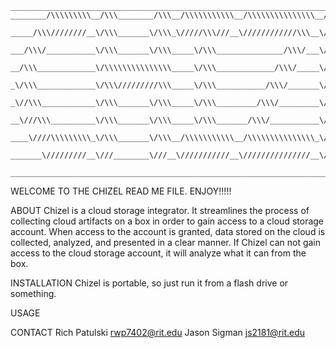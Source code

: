 ```
________________________________________________________________________________________________________ 
________/\\\\\\\\\__/\\\________/\\\__/\\\\\\\\\\\__/\\\\\\\\\\\\\\\__/\\\\\\\\\\\\\\\__/\\\_____________         
 _____/\\\////////__\/\\\_______\/\\\_\/////\\\///__\////////////\\\__\/\\\///////////__\/\\\_____________      
  ___/\\\/___________\/\\\_______\/\\\_____\/\\\_______________/\\\/___\/\\\_____________\/\\\_____________     
   __/\\\_____________\/\\\\\\\\\\\\\\\_____\/\\\_____________/\\\/_____\/\\\\\\\\\\\_____\/\\\_____________      
    _\/\\\_____________\/\\\/////////\\\_____\/\\\___________/\\\/_______\/\\\///////______\/\\\_____________    
     _\//\\\____________\/\\\_______\/\\\_____\/\\\_________/\\\/_________\/\\\_____________\/\\\_____________    
      __\///\\\__________\/\\\_______\/\\\_____\/\\\_______/\\\/___________\/\\\_____________\/\\\_____________  
       ____\////\\\\\\\\\_\/\\\_______\/\\\__/\\\\\\\\\\\__/\\\\\\\\\\\\\\\_\/\\\\\\\\\\\\\\\_\/\\\\\\\\\\\\\\\_ 
        _______\/////////__\///________\///__\///////////__\///////////////__\///////////////__\///////////////__ 
        _________________________________________________________________________________________________________ 
```

WELCOME TO THE CHIZEL READ ME FILE. ENJOY!!!!!

ABOUT
Chizel is a cloud storage integrator.  It streamlines the process of collecting cloud artifacts on a box in order to gain access to a cloud storage account.  When access to the account is granted, data stored on the cloud is collected, analyzed, and presented in a clear manner.  If Chizel can not gain access to the cloud storage account, it will analyze what it can from the box.

INSTALLATION
Chizel is portable, so just run it from a flash drive or something.

USAGE

CONTACT
Rich Patulski rwp7402@rit.edu
Jason Sigman js2181@rit.edu
